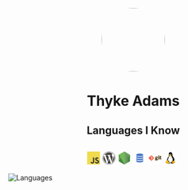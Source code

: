 <p align="center"><img style="border-radius: 100px;" src="https://thyke.xyz/wp-content/uploads/2020/09/cropped-thyke-1.png" width="128" height="128" /></p>

<h1 align="center">Thyke Adams</h1>

<h2 style="text-align: center;"><strong>Languages I Know</strong></h2>

<h2 style="text-align: center;"><img src="https://raw.githubusercontent.com/github/explore/80688e429a7d4ef2fca1e82350fe8e3517d3494d/topics/javascript/javascript.png" alt="JavaScript" width="26px" align="center" /> <img src="https://github.com/github/explore/blob/master/topics/wordpress/wordpress.png?raw=true" alt="Wordpress" width="26px" align="center" /> <img src="https://raw.githubusercontent.com/github/explore/80688e429a7d4ef2fca1e82350fe8e3517d3494d/topics/nodejs/nodejs.png" alt="Node.js" width="26px" align="center" /> <img src="https://raw.githubusercontent.com/github/explore/80688e429a7d4ef2fca1e82350fe8e3517d3494d/topics/sql/sql.png" alt="SQL" width="26px" align="center" /> <img src="https://raw.githubusercontent.com/github/explore/80688e429a7d4ef2fca1e82350fe8e3517d3494d/topics/git/git.png" alt="GitHub" width="26px" align="center" />&nbsp;<img src="https://github.com/github/explore/blob/master/topics/linux/linux.png?raw=true" alt="Linux" width="26px" align="center" />&nbsp;</h2>

 ![Languages](https://wakatime.com/share/@863d23a0-16a8-4bd2-b0ba-01746362a030/1e8889a2-6fc9-4acd-ae03-952d1f374b42.svg)
